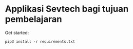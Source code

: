 # Applikasi Sevtech bagi tujuan pembelajaran


Get started:

    pip3 install -r requirements.txt
    
